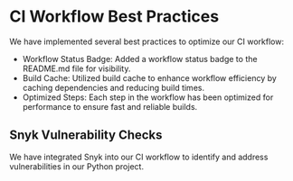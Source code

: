 # CI Workflow Best Practices

We have implemented several best practices to optimize our CI workflow:

- Workflow Status Badge: Added a workflow status badge to the README.md file for visibility.
- Build Cache: Utilized build cache to enhance workflow efficiency by caching dependencies and reducing build times.
- Optimized Steps: Each step in the workflow has been optimized for performance to ensure fast and reliable builds.

## Snyk Vulnerability Checks

We have integrated Snyk into our CI workflow to identify and address vulnerabilities in our Python project.